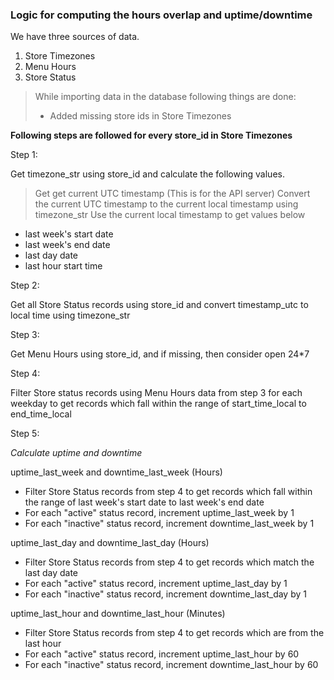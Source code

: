 
### Logic for computing the hours overlap and uptime/downtime

We have three sources of data.

1. Store Timezones
2. Menu Hours
3. Store Status

> While importing data in the database following things are done:
> - Added missing store ids in Store Timezones

__Following steps are followed for every store_id in Store Timezones__

Step 1:

Get timezone_str using store_id and calculate the following values.

> Get get current UTC timestamp (This is for the API server)
> Convert the current UTC timestamp to the current local timestamp using timezone_str
> Use the current local timestamp to get values below

- last week's start date
- last week's end date
- last day date
- last hour start time

Step 2:

Get all Store Status records using store_id and convert timestamp_utc to local time using timezone_str

Step 3:

Get Menu Hours using store_id, and if missing, then consider open 24*7

Step 4:

Filter Store status records using Menu Hours data from step 3 for each weekday to get records which fall within the range of start_time_local to end_time_local

Step 5:

_Calculate uptime and downtime_

uptime_last_week and downtime_last_week (Hours)

- Filter Store Status records from step 4 to get records which fall within the range of last week's start date to last week's end date
- For each "active" status record, increment uptime_last_week by 1
- For each "inactive" status record, increment downtime_last_week by 1

uptime_last_day and downtime_last_day (Hours)

- Filter Store Status records from step 4 to get records which match the last day date
- For each "active" status record, increment uptime_last_day by 1
- For each "inactive" status record, increment downtime_last_day by 1

uptime_last_hour and downtime_last_hour (Minutes)

- Filter Store Status records from step 4 to get records which are from the last hour
- For each "active" status record, increment uptime_last_hour by 60
- For each "inactive" status record, increment downtime_last_hour by 60
